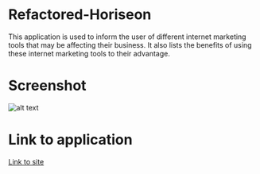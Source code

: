 # Refactored-Horiseon

This application is used to inform the user of different internet marketing tools that may be affecting their business. It also lists the benefits of using these internet marketing tools to their advantage.

# Screenshot

![alt text](code-refactor/assets/images/app-screeshot.png "Screenshot of application")

# Link to application

[Link to site](https://jakelw96.github.io/refactored-horiseon/)
